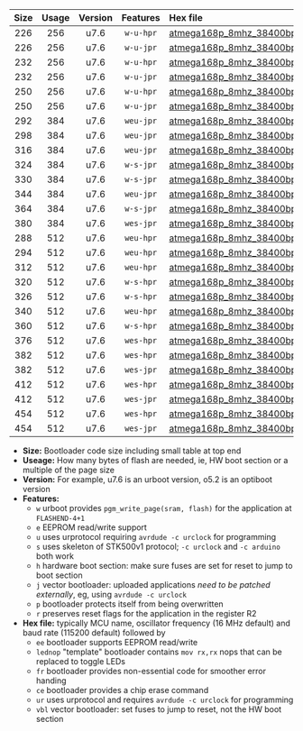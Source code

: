 |Size|Usage|Version|Features|Hex file|
|:-:|:-:|:-:|:-:|:--|
|226|256|u7.6|`w-u-hpr`|[atmega168p_8mhz_38400bps_ur.hex](https://raw.githubusercontent.com/stefanrueger/urboot/main//atmega168p_8mhz_38400bps_ur.hex)|
|226|256|u7.6|`w-u-jpr`|[atmega168p_8mhz_38400bps_ur_vbl.hex](https://raw.githubusercontent.com/stefanrueger/urboot/main//atmega168p_8mhz_38400bps_ur_vbl.hex)|
|232|256|u7.6|`w-u-hpr`|[atmega168p_8mhz_38400bps_lednop_ur.hex](https://raw.githubusercontent.com/stefanrueger/urboot/main//atmega168p_8mhz_38400bps_lednop_ur.hex)|
|232|256|u7.6|`w-u-jpr`|[atmega168p_8mhz_38400bps_lednop_ur_vbl.hex](https://raw.githubusercontent.com/stefanrueger/urboot/main//atmega168p_8mhz_38400bps_lednop_ur_vbl.hex)|
|250|256|u7.6|`w-u-hpr`|[atmega168p_8mhz_38400bps_lednop_fr_ur.hex](https://raw.githubusercontent.com/stefanrueger/urboot/main//atmega168p_8mhz_38400bps_lednop_fr_ur.hex)|
|250|256|u7.6|`w-u-jpr`|[atmega168p_8mhz_38400bps_lednop_fr_ur_vbl.hex](https://raw.githubusercontent.com/stefanrueger/urboot/main//atmega168p_8mhz_38400bps_lednop_fr_ur_vbl.hex)|
|292|384|u7.6|`weu-jpr`|[atmega168p_8mhz_38400bps_ee_ur_vbl.hex](https://raw.githubusercontent.com/stefanrueger/urboot/main//atmega168p_8mhz_38400bps_ee_ur_vbl.hex)|
|298|384|u7.6|`weu-jpr`|[atmega168p_8mhz_38400bps_ee_lednop_ur_vbl.hex](https://raw.githubusercontent.com/stefanrueger/urboot/main//atmega168p_8mhz_38400bps_ee_lednop_ur_vbl.hex)|
|316|384|u7.6|`weu-jpr`|[atmega168p_8mhz_38400bps_ee_lednop_fr_ur_vbl.hex](https://raw.githubusercontent.com/stefanrueger/urboot/main//atmega168p_8mhz_38400bps_ee_lednop_fr_ur_vbl.hex)|
|324|384|u7.6|`w-s-jpr`|[atmega168p_8mhz_38400bps_vbl.hex](https://raw.githubusercontent.com/stefanrueger/urboot/main//atmega168p_8mhz_38400bps_vbl.hex)|
|330|384|u7.6|`w-s-jpr`|[atmega168p_8mhz_38400bps_lednop_vbl.hex](https://raw.githubusercontent.com/stefanrueger/urboot/main//atmega168p_8mhz_38400bps_lednop_vbl.hex)|
|344|384|u7.6|`weu-jpr`|[atmega168p_8mhz_38400bps_ee_lednop_fr_ce_ur_vbl.hex](https://raw.githubusercontent.com/stefanrueger/urboot/main//atmega168p_8mhz_38400bps_ee_lednop_fr_ce_ur_vbl.hex)|
|364|384|u7.6|`w-s-jpr`|[atmega168p_8mhz_38400bps_lednop_fr_vbl.hex](https://raw.githubusercontent.com/stefanrueger/urboot/main//atmega168p_8mhz_38400bps_lednop_fr_vbl.hex)|
|380|384|u7.6|`wes-jpr`|[atmega168p_8mhz_38400bps_ee_vbl.hex](https://raw.githubusercontent.com/stefanrueger/urboot/main//atmega168p_8mhz_38400bps_ee_vbl.hex)|
|288|512|u7.6|`weu-hpr`|[atmega168p_8mhz_38400bps_ee_ur.hex](https://raw.githubusercontent.com/stefanrueger/urboot/main//atmega168p_8mhz_38400bps_ee_ur.hex)|
|294|512|u7.6|`weu-hpr`|[atmega168p_8mhz_38400bps_ee_lednop_ur.hex](https://raw.githubusercontent.com/stefanrueger/urboot/main//atmega168p_8mhz_38400bps_ee_lednop_ur.hex)|
|312|512|u7.6|`weu-hpr`|[atmega168p_8mhz_38400bps_ee_lednop_fr_ur.hex](https://raw.githubusercontent.com/stefanrueger/urboot/main//atmega168p_8mhz_38400bps_ee_lednop_fr_ur.hex)|
|320|512|u7.6|`w-s-hpr`|[atmega168p_8mhz_38400bps.hex](https://raw.githubusercontent.com/stefanrueger/urboot/main//atmega168p_8mhz_38400bps.hex)|
|326|512|u7.6|`w-s-hpr`|[atmega168p_8mhz_38400bps_lednop.hex](https://raw.githubusercontent.com/stefanrueger/urboot/main//atmega168p_8mhz_38400bps_lednop.hex)|
|340|512|u7.6|`weu-hpr`|[atmega168p_8mhz_38400bps_ee_lednop_fr_ce_ur.hex](https://raw.githubusercontent.com/stefanrueger/urboot/main//atmega168p_8mhz_38400bps_ee_lednop_fr_ce_ur.hex)|
|360|512|u7.6|`w-s-hpr`|[atmega168p_8mhz_38400bps_lednop_fr.hex](https://raw.githubusercontent.com/stefanrueger/urboot/main//atmega168p_8mhz_38400bps_lednop_fr.hex)|
|376|512|u7.6|`wes-hpr`|[atmega168p_8mhz_38400bps_ee.hex](https://raw.githubusercontent.com/stefanrueger/urboot/main//atmega168p_8mhz_38400bps_ee.hex)|
|382|512|u7.6|`wes-hpr`|[atmega168p_8mhz_38400bps_ee_lednop.hex](https://raw.githubusercontent.com/stefanrueger/urboot/main//atmega168p_8mhz_38400bps_ee_lednop.hex)|
|382|512|u7.6|`wes-jpr`|[atmega168p_8mhz_38400bps_ee_lednop_vbl.hex](https://raw.githubusercontent.com/stefanrueger/urboot/main//atmega168p_8mhz_38400bps_ee_lednop_vbl.hex)|
|412|512|u7.6|`wes-hpr`|[atmega168p_8mhz_38400bps_ee_lednop_fr.hex](https://raw.githubusercontent.com/stefanrueger/urboot/main//atmega168p_8mhz_38400bps_ee_lednop_fr.hex)|
|412|512|u7.6|`wes-jpr`|[atmega168p_8mhz_38400bps_ee_lednop_fr_vbl.hex](https://raw.githubusercontent.com/stefanrueger/urboot/main//atmega168p_8mhz_38400bps_ee_lednop_fr_vbl.hex)|
|454|512|u7.6|`wes-hpr`|[atmega168p_8mhz_38400bps_ee_lednop_fr_ce.hex](https://raw.githubusercontent.com/stefanrueger/urboot/main//atmega168p_8mhz_38400bps_ee_lednop_fr_ce.hex)|
|454|512|u7.6|`wes-jpr`|[atmega168p_8mhz_38400bps_ee_lednop_fr_ce_vbl.hex](https://raw.githubusercontent.com/stefanrueger/urboot/main//atmega168p_8mhz_38400bps_ee_lednop_fr_ce_vbl.hex)|

- **Size:** Bootloader code size including small table at top end
- **Useage:** How many bytes of flash are needed, ie, HW boot section or a multiple of the page size
- **Version:** For example, u7.6 is an urboot version, o5.2 is an optiboot version
- **Features:**
  + `w` urboot provides `pgm_write_page(sram, flash)` for the application at `FLASHEND-4+1`
  + `e` EEPROM read/write support
  + `u` uses urprotocol requiring `avrdude -c urclock` for programming
  + `s` uses skeleton of STK500v1 protocol; `-c urclock` and `-c arduino` both work
  + `h` hardware boot section: make sure fuses are set for reset to jump to boot section
  + `j` vector bootloader: uploaded applications *need to be patched externally*, eg, using `avrdude -c urclock`
  + `p` bootloader protects itself from being overwritten
  + `r` preserves reset flags for the application in the register R2
- **Hex file:** typically MCU name, oscillator frequency (16 MHz default) and baud rate (115200 default) followed by
  + `ee` bootloader supports EEPROM read/write
  + `lednop` "template" bootloader contains `mov rx,rx` nops that can be replaced to toggle LEDs
  + `fr` bootloader provides non-essential code for smoother error handing
  + `ce` bootloader provides a chip erase command
  + `ur` uses urprotocol and requires `avrdude -c urclock` for programming
  + `vbl` vector bootloader: set fuses to jump to reset, not the HW boot section
